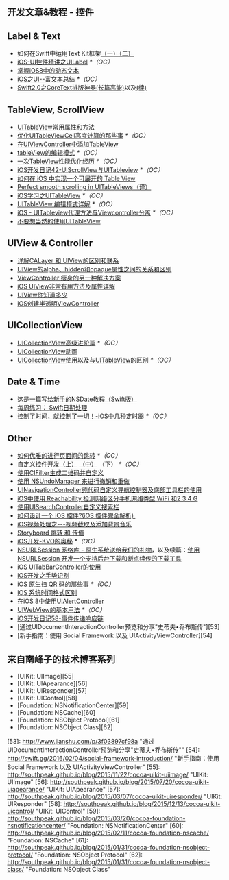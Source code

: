 ## 开发文章&教程 - 控件

## Label & Text
- 如何在Swift中运用Text Kit框架[（一）][1][（二）][2]
- [iOS-UI控件精讲之UILabel][3] _\*（OC）_
- [掌握iOS8中的动态文本][4]
- [iOS之UI--富文本总结][5] _\*（OC）_
- [Swift2.0之CoreText排版神器(长篇高能)][6]以及[(续)][7]

## TableView, ScrollView
- [UITableView常用属性和方法][8]
- [优化UITableViewCell高度计算的那些事][9] _\*（OC）_
- [在UIViewController中添加TableView][10]
- [tableView的编辑模式][11] _\*（OC）_
- [一次TableView性能优化经历][12] _\*（OC）_
- [iOS开发日记42-UIScrollView与UITableview][13] _\*（OC）_
- [如何在 iOS 中实现一个可展开的 Table View][14]
- [Perfect smooth scrolling in UITableViews（译）][15]
- [iOS学习之UITableView][16] _\*（OC）_
- [UITableView 编辑模式详解][17] _\*（OC）_
- [iOS - UITableview代理方法与Viewcontroller分离][18] _\*（OC）_
- [不要想当然的使用UITableView][19]

## UIView & Controller
- [详解CALayer 和 UIView的区别和联系][20]
- [UIView的alpha、hidden和opaque属性之间的关系和区别][21]
- [ViewController 瘦身的另一种解决方案][22]
- [iOS UIView非常有用方法及属性详解][23]
- [UIView你知道多少][24]
- [iOS创建半透明ViewController][25]

## UICollectionView
- [UICollectionView高级进阶篇][26] _\*（OC）_
- [UICollectionView动画][27]
- [UICollectionView使用以及与UITableView的区别][28] _\*（OC）_

## Date & Time
- [这是一篇写给新手的NSDate教程（Swift版）][29]
- [每周练习： Swift日期处理][30]
- [控制了时间，就控制了一切！-iOS中几种定时器][31] _\*（OC）_

## Other
- [如何优雅的进行页面间的跳转][32] _\*（OC）_
- 自定义控件开发[（上）][33] [（中）][34] （下） _\*（OC）_
- [使用CIFilter生成二维码并自定义][35]　
- [使用 NSUndoManager 来进行撤销和重做][36]
- [UINavigationController纯代码自定义导航控制器及底部工具栏的使用][37]
- [iOS中使用 Reachability 检测网络区分手机网络类型 WiFi 和2 3 4 G][38]
- [使用UISearchController自定义搜索栏][39]
- [如何设计一个 iOS 控件?(iOS 控件完全解析) ][40]
- [iOS视频处理之---视频截取及添加背景音乐][41]
- [Storyboard 跳转 和 传值][42]
- [iOS开发-KVO的奥秘][43] _\*（OC）_
- [NSURLSession 网络库 - 原生系统送给我们的礼物][44]，以及续篇：[使用 NSURLSession 开发一个支持后台下载和断点续传的下载工具][45]
- [iOS UITabBarController的使用][46]
- [iOS开发之手势识别][47]
- [iOS 原生扫 QR 码的那些事][48] _\*（OC）_
- [iOS 系统时间格式区别][49]
- [在iOS 8中使用UIAlertController][50]
- [UIWebView的基本用法][51] _\*（OC）_
- [iOS开发日记58-事件传递响应链][52]
- [通过UIDocumentInteractionController预览和分享"史蒂夫•乔布斯传"][53]
- [新手指南：使用 Social Framework 以及 UIActivityViewController][54]

## 来自南峰子的技术博客系列
- [UIKit: UIImage][55]
- [UIKit: UIApearance][56]
- [UIKit: UIResponder][57]
- [UIKit: UIControl][58]
- [Foundation: NSNotificationCenter][59]
- [Foundation: NSCache][60]
- [Foundation: NSObject Protocol][61]
- [Foundation: NSObject Class][62]

[1]:	http://www.devtalking.com/articles/text-kit-tutorial-in-swift-1/
[2]:	http://www.devtalking.com/articles/text-kit-tutorial-in-swift-2/
[3]:	http://www.cnblogs.com/iyou/p/4936606.html "iOS-UI控件精讲之UILabel"
[4]:	http://www.devtf.cn/?p=1199 "掌握iOS8中的动态文本"
[5]:	http://www.cnblogs.com/goodboy-heyang/p/5143135.html "iOS之UI--富文本总结"
[6]:	http://allluckly.cn/%E6%8A%95%E7%A8%BF/tuogao14 "Swift2.0之CoreText排版神器(长篇高能)January 31, 2016"
[7]:	http://allluckly.cn/%E6%8A%95%E7%A8%BF/tuogao17 "Swift2.0之CoreText排版神器(续)February 05, 2016"
[8]:	http://beauty-soft.net/blog/ceiba/Ios/20140102/680.html
[9]:	http://blog.sunnyxx.com/2015/05/17/cell-height-calculation/
[10]:	http://conanwhf.gitcafe.io/2015/09/12/AddTableViewInUIViewController/
[11]:	http://www.cnblogs.com/1079062429lm/p/4820605.html
[12]:	http://yyny.me/ios/%E4%B8%80%E6%AC%A1TableView%E6%80%A7%E8%83%BD%E4%BC%98%E5%8C%96%E7%BB%8F%E5%8E%86/
[13]:	http://www.cnblogs.com/Twisted-Fate/p/4933135.html "iOS开发日记42-UIScrollView与UITableview"
[14]:	http://swift.gg/2015/12/03/expandable-table-view/ "如何在 iOS 中实现一个可展开的 Table View"
[15]:	http://southpeak.github.io/blog/2015/12/20/perfect-smooth-scrolling-in-uitableviews/ "Perfect smooth scrolling in UITableViews"
[16]:	http://www.cnblogs.com/zhenzhen123/p/5071743.html "iOS学习之UITableView"
[17]:	http://segmentfault.com/a/1190000004192662 "UITableView 编辑模式详解"
[18]:	http://www.jianshu.com/p/1ef24db79b48 "iOS - UITableview代理方法与Viewcontroller分离"
[19]:	http://sergiochan.xyz/2016/02/16/%E4%B8%8D%E8%A6%81%E6%83%B3%E5%BD%93%E7%84%B6%E7%9A%84%E5%B0%B1%E4%BD%BF%E7%94%A8UITableView/ "不要想当然的使用UITableView"
[20]:	http://www.jianshu.com/p/079e5cf0f014
[21]:	http://blog.csdn.net/martin_liang/article/details/40739845 "UIView的alpha、hidden和opaque属性之间的关系和区别"
[22]:	http://www.cocoachina.com/ios/20151116/14010.html
[23]:	http://blog.csdn.net/kingsley_cxz/article/details/9323327 "iOS UIView非常有用方法及属性详解"
[24]:	http://www.cnblogs.com/likwo/archive/2011/06/18/2084192.html "UIView你知道多少"
[25]:	http://miketech.it/ios-transparent-viewcontroller/
[26]:	http://www.olinone.com/?p=280
[27]:	http://www.liuchungui.com/blog/2015/11/24/uicollectionviewdong-hua/ "UICollectionView动画"
[28]:	http://www.cnblogs.com/salam/p/5192576.html "UICollectionView使用以及与UITableView的区别"
[29]:	http://www.cocoachina.com/swift/20151126/14430.html "这是一篇写给新手的NSDate教程（Swift版）"
[30]:	https://github.com/icepy/_posts/issues/9 "每周练习： Swift日期处理"
[31]:	http://www.jianshu.com/p/21d351116587?sukey=fc78a68049a14bb2ca76044920265548313e975e28c8fd2be59c5e2cadecfddefd0bb6dab6853db6a6f72a8f3bee76a6
[32]:	http://gaonan.me/2015/07/23/%E5%A6%82%E4%BD%95%E4%BC%98%E9%9B%85%E7%9A%84%E8%BF%9B%E8%A1%8C%E9%A1%B5%E9%9D%A2%E9%97%B4%E7%9A%84%E8%B7%B3%E8%BD%AC/
[33]:	http://www.cnblogs.com/maomishen/p/4924726.html
[34]:	http://www.cnblogs.com/maomishen/p/4934742.html
[35]:	http://blog.yourtion.com/custom-cifilter-qrcode-generator.html
[36]:	http://swift.gg/2015/11/10/ios-undo-and-redo-with-nsundomanager/ "使用 NSUndoManager 来进行撤销和重做"
[37]:	http://www.cnblogs.com/brance/p/4964769.html "swift-UINavigationController纯代码自定义导航控制器及底部工具栏的使用"
[38]:	http://www.cnblogs.com/jgCho/p/4959657.html "iOS中使用 Reachability 检测网络区分手机网络类型 WiFi 和2 3 4 G"
[39]:	http://swift.gg/2015/09/11/custom_search_bar_tutorial/ "使用UISearchController自定义搜索栏"
[40]:	http://blog.csdn.net/zhangao0086/article/details/45622875
[41]:	http://www.jianshu.com/p/aefacc2cf039 "iOS视频处理之---视频截取及添加背景音乐"
[42]:	http://www.cnblogs.com/pinecoder/p/5039777.html "Storyboard 跳转 和 传值"
[43]:	http://www.jianshu.com/p/742b4b248da9 "iOS开发-KVO的奥秘"
[44]:	http://swiftcafe.io/2015/12/20/nsurlsession/ "NSURLSession 网络库 - 原生系统送给我们的礼物"
[45]:	http://swiftcafe.io/2015/12/23/nsurlsession-app/ "使用 NSURLSession 开发一个支持后台下载和断点续传的下载工具"
[46]:	http://www.cnblogs.com/jukaiit/p/5066468.html "iOS UITabBarController的使用"
[47]:	http://ios.jobbole.com/83338/
[48]:	http://c0ming.me/qr-code-scan/
[49]:	http://www.cnblogs.com/simple-life-no1/p/4192311.html "iOS 系统时间格式区别"
[50]:	http://www.cnblogs.com/jgCho/p/5085016.html "在iOS 8中使用UIAlertController"
[51]:	http://www.cnblogs.com/MasterPeng/p/5009523.html "UIWebView的基本用法"
[52]:	http://www.cnblogs.com/Twisted-Fate/p/5088314.html "iOS开发日记58-事件传递响应链"
[53]:	http://www.jianshu.com/p/3f03897cf98a "通过UIDocumentInteractionController预览和分享"史蒂夫•乔布斯传""
[54]:	http://swift.gg/2016/02/04/social-framework-introduction/ "新手指南：使用 Social Framework 以及 UIActivityViewController"
[55]:	http://southpeak.github.io/blog/2015/11/22/cocoa-uikit-uiimage/ "UIKit: UIImage"
[56]:	http://southpeak.github.io/blog/2015/07/20/cocoa-uikit-uiapearance/ "UIKit: UIApearance"
[57]:	http://southpeak.github.io/blog/2015/03/07/cocoa-uikit-uiresponder/ "UIKit: UIResponder"
[58]:	http://southpeak.github.io/blog/2015/12/13/cocoa-uikit-uicontrol/ "UIKit: UIControl"
[59]:	http://southpeak.github.io/blog/2015/03/20/cocoa-foundation-nsnotificationcenter/ "Foundation: NSNotificationCenter"
[60]:	http://southpeak.github.io/blog/2015/02/11/cocoa-foundation-nscache/ "Foundation: NSCache"
[61]:	http://southpeak.github.io/blog/2015/01/31/cocoa-foundation-nsobject-protocol/ "Foundation: NSObject Protocol"
[62]:	http://southpeak.github.io/blog/2015/01/31/cocoa-foundation-nsobject-class/ "Foundation: NSObject Class"